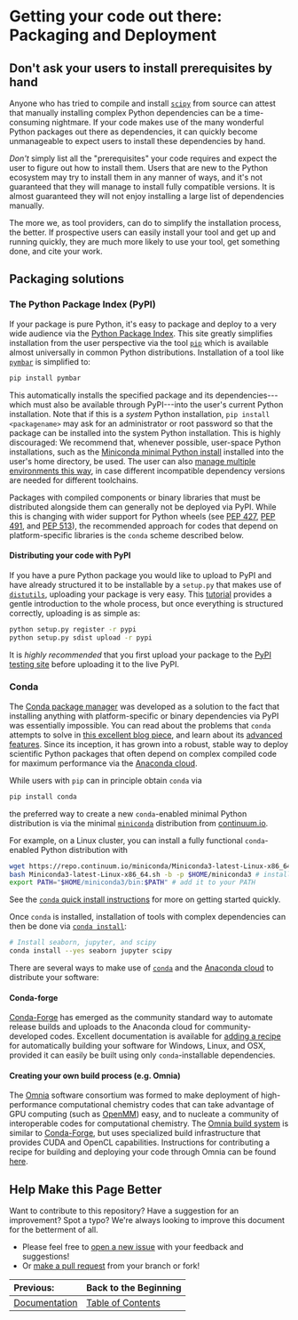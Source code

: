 # Getting your code out there: Packaging and Deployment

## Don't ask your users to install prerequisites by hand

Anyone who has tried to compile and install [`scipy`](http://scipy.org/) from source can attest that manually installing complex Python dependencies can be a time-consuming nightmare.
If your code makes use of the many wonderful Python packages out there as dependencies, it can quickly become unmanageable to expect users to install these dependencies by hand.

*Don't* simply list all the "prerequisites" your code requires and expect the user to figure out how to install them.
Users that are new to the Python ecosystem may try to install them in any manner of ways, and it's not guaranteed that they will manage to install fully compatible versions.
It is almost guaranteed they will not enjoy installing a large list of dependencies manually.

The more we, as tool providers, can do to simplify the installation process, the better.
If prospective users can easily install your tool and get up and running quickly, they are much more likely to use your tool, get something done, and cite your work.

## Packaging solutions

### The Python Package Index (PyPI)

If your package is pure Python, it's easy to package and deploy to a very wide audience via the [Python Package Index](https://pypi.python.org/pypi).
This site greatly simplifies installation from the user perspective via the tool [`pip`](https://pip.pypa.io) which is available almost universally in common Python distributions.
Installation of a tool like [`pymbar`](https://github.com/choderalab/pymbar) is simplified to:
```bash
pip install pymbar
```
This automatically installs the specified package and its dependencies---which must also be available through PyPI---into the user's current Python installation.
Note that if this is a *system* Python installation, `pip install <packagename>` may ask for an administrator or root password so that the package can be installed into the system Python installation.
This is highly discouraged: We recommend that, whenever possible, user-space Python installations, such as the [Miniconda minimal Python install](http://conda.pydata.org/miniconda.html) installed into the user's home directory, be used.
The user can also [manage multiple environments this way](http://conda.pydata.org/docs/using/envs.html), in case different incompatible dependency versions are needed for different toolchains.

Packages with compiled components or binary libraries that must be distributed alongside them can generally not be deployed via PyPI.
While this is changing with wider support for Python wheels (see [PEP 427](https://www.python.org/dev/peps/pep-0427/), [PEP 491](https://www.python.org/dev/peps/pep-0491/), and [PEP 513](https://www.python.org/dev/peps/pep-0513/)), the recommended approach for codes that depend on platform-specific libraries is the `conda` scheme described below.

#### Distributing your code with PyPI

If you have a pure Python package you would like to upload to PyPI and have already structured it to be installable by a `setup.py` that makes use of [`distutils`](https://docs.python.org/3/library/distutils.html), uploading your package is very easy.
This [tutorial](https://packaging.python.org/tutorials/packaging-projects/) provides a gentle introduction to the whole process, but once everything is structured correctly, uploading is as simple as:
```bash
python setup.py register -r pypi
python setup.py sdist upload -r pypi
```
It is *highly recommended* that you first upload your package to the [PyPI testing site](https://testpypi.python.org) before uploading it to the live PyPI.

### Conda

The [Conda package manager](http://conda.pydata.org) was developed as a solution to the fact that installing anything with platform-specific or binary dependencies via PyPI was essentially impossible.
You can read about the problems that `conda` attempts to solve in [this excellent blog piece](https://www.continuum.io/blog/developer-blog/python-packages-and-environments-conda), and learn about its [advanced](https://www.continuum.io/blog/developer/advanced-features-conda-part-1) [features](https://www.continuum.io/blog/developer/advanced-features-conda-part-2).
Since its inception, it has grown into a robust, stable way to deploy scientific Python packages that often depend on complex compiled code for maximum performance via the [Anaconda cloud](https://anaconda.org).

While users with `pip` can in principle obtain `conda` via
```bash
pip install conda
```
the preferred way to create a new `conda`-enabled minimal Python distribution is via the minimal [`miniconda`](http://conda.pydata.org/miniconda.html) distribution from [continuum.io](https://www.continuum.io/downloads).

For example, on a Linux cluster, you can install a fully functional `conda`-enabled Python distribution with
```bash
wget https://repo.continuum.io/miniconda/Miniconda3-latest-Linux-x86_64.sh # fetch miniconda installer
bash Miniconda3-latest-Linux-x86_64.sh -b -p $HOME/miniconda3 # install it automatically
export PATH="$HOME/miniconda3/bin:$PATH" # add it to your PATH
```
See the [`conda` quick install instructions](http://conda.pydata.org/docs/install/quick.html) for more on getting started quickly.

Once `conda` is installed, installation of tools with complex dependencies can then be done via [`conda install`](http://conda.pydata.org/docs/using/pkgs.html#install-a-package):
```bash
# Install seaborn, jupyter, and scipy
conda install --yes seaborn jupyter scipy
```

There are several ways to make use of [`conda`](http://conda.pydata.org) and the [Anaconda cloud](https://anaconda.org) to distribute your software:

#### Conda-forge

[Conda-Forge](https://conda-forge.github.io/) has emerged as the community standard way to automate release builds and uploads to the Anaconda cloud for community-developed codes.
Excellent documentation is available for [adding a recipe](https://conda-forge.github.io/#add_recipe) for automatically building your software for Windows, Linux, and OSX, provided it can easily be built using only `conda`-installable dependencies.

#### Creating your own build process (e.g. Omnia)

The [Omnia](http://www.omnia.md/) software consortium was formed to make deployment of high-performance computational chemistry codes that can take advantage of GPU computing (such as [OpenMM](http://openmm.org)) easy, and to nucleate a community of interoperable codes for computational chemistry.
The [Omnia build system](https://github.com/omnia-md/conda-recipes/blob/master/README.md) is similar to [Conda-Forge](https://conda-forge.github.io/), but uses specialized build infrastructure that provides CUDA and OpenCL capabilities.
Instructions for contributing a recipe for building and deploying your code through Omnia can be found [here](https://github.com/omnia-md/conda-recipes/blob/master/README.md#contributing-a-recipe).

## Help Make this Page Better

Want to contribute to this repository? Have a suggestion for an improvement?
Spot a typo? We're always looking to improve this document for the betterment of all.

* Please feel free to [open a new issue](https://github.com/choderalab/software-development/issues/new) with your feedback and suggestions!
* Or [make a pull request](https://github.com/choderalab/software-development/compare) from your branch or fork!

|__Previous:__|__Back to the Beginning__|
|:---|---|
|[Documentation](https://github.com/choderalab/software-development/blob/master/DOCUMENTATION.md)|[Table of Contents](https://github.com/choderalab/software-development/blob/master/README.md)|
